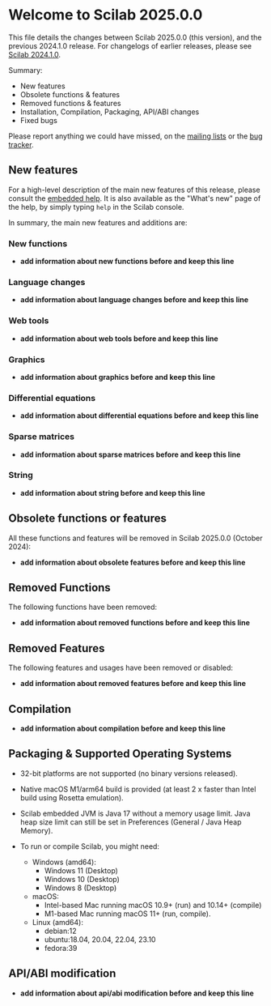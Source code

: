 Welcome to Scilab 2025.0.0
==========================

This file details the changes between Scilab 2025.0.0 (this version), and the previous 2024.1.0 release.
For changelogs of earlier releases, please see [Scilab 2024.1.0][1].

Summary:

- New features
- Obsolete functions & features
- Removed functions & features
- Installation, Compilation, Packaging, API/ABI changes
- Fixed bugs

Please report anything we could have missed, on the [mailing lists][2] or the [bug tracker][3].

[1]: https://help.scilab.org/docs/2024.1.0/en_US/CHANGES.html
[2]: https://www.scilab.org/about/community/mailing-lists
[3]: https://gitlab.com/scilab/scilab/-/issues

New features
------------

For a high-level description of the main new features of this release, please consult the [embedded help][4]. It is also available as the "What's new" page of the help, by simply typing `help` in the Scilab console.

[4]: modules/helptools/data/pages/homepage-en_US.html

In summary, the main new features and additions are:

### New functions

- __add information about new functions before and keep this line__

### Language changes

- __add information about language changes before and keep this line__

### Web tools

- __add information about web tools before and keep this line__

### Graphics

- __add information about graphics before and keep this line__

### Differential equations

- __add information about differential equations before and keep this line__

### Sparse matrices

- __add information about sparse matrices before and keep this line__

### String

- __add information about string before and keep this line__

Obsolete functions or features
------------------------------

All these functions and features will be removed in Scilab 2025.0.0 (October 2024):

- __add information about obsolete features before and keep this line__

Removed Functions
-----------------

The following functions have been removed:

- __add information about removed functions before and keep this line__

Removed Features
----------------

The following features and usages have been removed or disabled:

- __add information about removed features before and keep this line__

Compilation
-----------

- __add information about compilation before and keep this line__

Packaging & Supported Operating Systems
---------------------------------------

- 32-bit platforms are not supported (no binary versions released).

- Native macOS M1/arm64 build is provided (at least 2 x faster than Intel build using Rosetta emulation).

- Scilab embedded JVM is Java 17 without a memory usage limit. Java heap size limit can still be set in Preferences (General / Java Heap Memory).

- To run or compile Scilab, you might need:
  - Windows (amd64):
    - Windows 11 (Desktop)
    - Windows 10 (Desktop)
    - Windows 8 (Desktop)
  - macOS:
    - Intel-based Mac running macOS 10.9+ (run) and 10.14+ (compile)
    - M1-based Mac running macOS 11+ (run, compile).
  - Linux (amd64):
    - debian:12
    - ubuntu:18.04, 20.04, 22.04, 23.10
    - fedora:39

API/ABI modification
--------------------

- __add information about api/abi modification before and keep this line__
